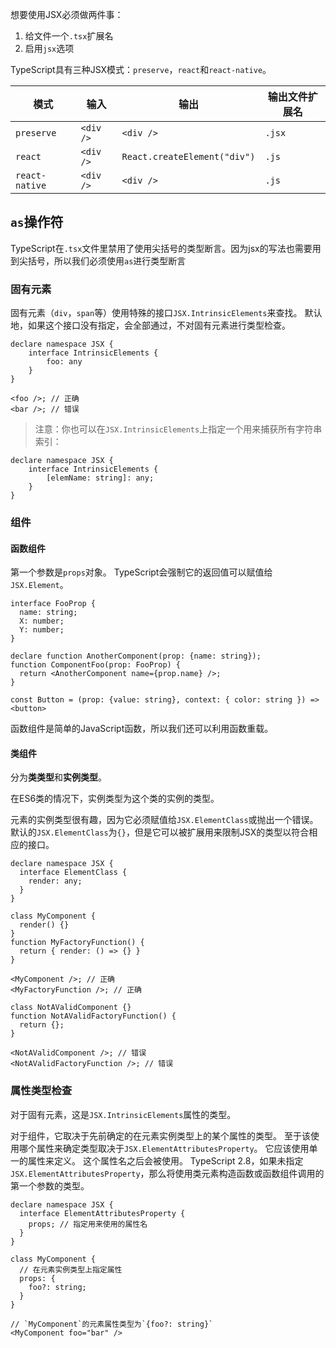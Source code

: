 想要使用JSX必须做两件事：

1. 给文件一个`.tsx`扩展名
2. 启用`jsx`选项

TypeScript具有三种JSX模式：`preserve`，`react`和`react-native`。 

| 模式           | 输入      | 输出                         | 输出文件扩展名 |
| -------------- | --------- | ---------------------------- | -------------- |
| `preserve`     | `<div />` | `<div />`                    | `.jsx`         |
| `react`        | `<div />` | `React.createElement("div")` | `.js`          |
| `react-native` | `<div />` | `<div />`                    | `.js`          |

## `as`操作符

TypeScript在`.tsx`文件里禁用了使用尖括号的类型断言。因为jsx的写法也需要用到尖括号，所以我们必须使用`as`进行类型断言

### 固有元素

固有元素（`div`，`span`等）使用特殊的接口`JSX.IntrinsicElements`来查找。 默认地，如果这个接口没有指定，会全部通过，不对固有元素进行类型检查。

```tsx
declare namespace JSX {
    interface IntrinsicElements {
        foo: any
    }
}

<foo />; // 正确
<bar />; // 错误
```

> 注意：你也可以在`JSX.IntrinsicElements`上指定一个用来捕获所有字符串索引：

```tsx
declare namespace JSX {
    interface IntrinsicElements {
        [elemName: string]: any;
    }
}
```

### 组件

#### 函数组件

第一个参数是`props`对象。 TypeScript会强制它的返回值可以赋值给`JSX.Element`。

```tsx
interface FooProp {
  name: string;
  X: number;
  Y: number;
}

declare function AnotherComponent(prop: {name: string});
function ComponentFoo(prop: FooProp) {
  return <AnotherComponent name={prop.name} />;
}

const Button = (prop: {value: string}, context: { color: string }) => <button>
```

函数组件是简单的JavaScript函数，所以我们还可以利用函数重载。

#### 类组件

分为**类类型**和**实例类型**。

在ES6类的情况下，实例类型为这个类的实例的类型。

元素的实例类型很有趣，因为它必须赋值给`JSX.ElementClass`或抛出一个错误。 默认的`JSX.ElementClass`为`{}`，但是它可以被扩展用来限制JSX的类型以符合相应的接口。

```tsx
declare namespace JSX {
  interface ElementClass {
    render: any;
  }
}

class MyComponent {
  render() {}
}
function MyFactoryFunction() {
  return { render: () => {} }
}

<MyComponent />; // 正确
<MyFactoryFunction />; // 正确

class NotAValidComponent {}
function NotAValidFactoryFunction() {
  return {};
}

<NotAValidComponent />; // 错误
<NotAValidFactoryFunction />; // 错误
```

### 属性类型检查

对于固有元素，这是`JSX.IntrinsicElements`属性的类型。

对于组件，它取决于先前确定的在元素实例类型上的某个属性的类型。 至于该使用哪个属性来确定类型取决于`JSX.ElementAttributesProperty`。 它应该使用单一的属性来定义。 这个属性名之后会被使用。 TypeScript 2.8，如果未指定`JSX.ElementAttributesProperty`，那么将使用类元素构造函数或函数组件调用的第一个参数的类型。

```tsx
declare namespace JSX {
  interface ElementAttributesProperty {
    props; // 指定用来使用的属性名
  }
}

class MyComponent {
  // 在元素实例类型上指定属性
  props: {
    foo?: string;
  }
}

// `MyComponent`的元素属性类型为`{foo?: string}`
<MyComponent foo="bar" />
```

